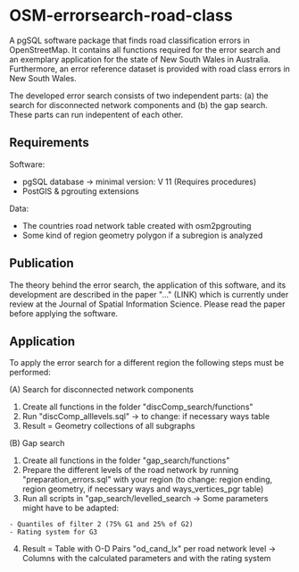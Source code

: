 # OSM-errorsearch-road-class
A pgSQL software package that finds road classification errors in OpenStreetMap. It contains all functions required for the error search and an exemplary application for the state of New South Wales in Australia. Furthermore, an error reference dataset is provided with road class errors in New South Wales.

The developed error search consists of two independent parts: (a) the search for disconnected network components and (b) the gap search.
These parts can run indepentent of each other.

## Requirements
Software: 
  - pgSQL database -> minimal version: V 11 (Requires procedures)
  - PostGIS & pgrouting extensions

Data:
  - The countries road network table created with osm2pgrouting
  - Some kind of region geometry polygon if a subregion is analyzed

## Publication

The theory behind the error search, the application of this software, and its development are described in the paper "..." (LINK) which is currently under review at the Journal of Spatial Information Science. Please read the paper before applying the software.

## Application

To apply the error search for a different region the following steps must be performed:

(A) Search for disconnected network components
  1. Create all functions in the folder "discComp_search/functions"
  2. Run "discComp_alllevels.sql" -> to change: if necessary ways table
  3. Result = Geometry collections of all subgraphs
  
(B) Gap search
  1. Create all functions in the folder "gap_search/functions"
  2. Prepare the different levels of the road network by running "preparation_errors.sql" with your region (to change: region ending, region geometry, if necessary ways and ways_vertices_pgr table)
  3. Run all scripts in "gap_search/levelled_search -> Some parameters might have to be adapted:
  
    - Quantiles of filter 2 (75% G1 and 25% of G2)
    - Rating system for G3
  4. Result = Table with O-D Pairs "od_cand_lx" per road network level  -> Columns with the calculated parameters and with the rating system
